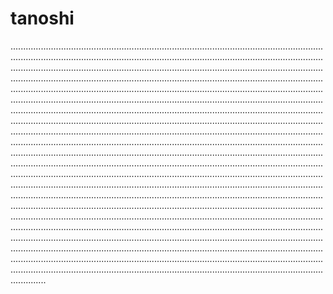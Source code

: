 # tanoshi
......................................................................................................................................................................................................................................................................................................................................................................................................................................................................................................................................................................................................................................................................................................................................................................................................................................................................................................................................................................................................................................................................................................................................................................................................................................................................................................................................................................................................................................................................................................................................................................................................................................................................................................................................................................................................................................................................................................................................................................................................................................................................................................................................................................................................................................................................................................................................................................................................................................................................................................................................................................................................................................................................................................................................................................................................................................................